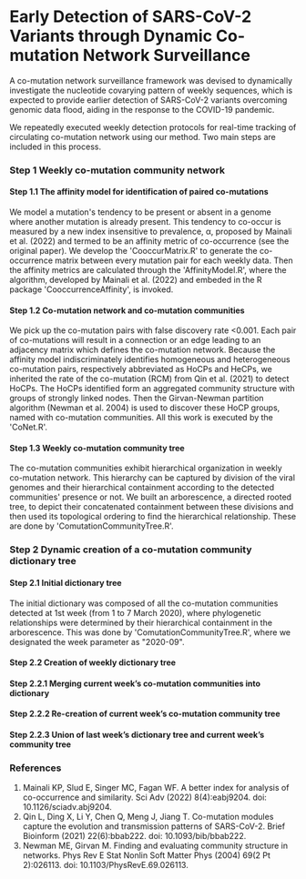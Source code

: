 # Early Detection of SARS-CoV-2 Variants through Dynamic Co-mutation Network Surveillance
A co-mutation network surveillance framework was devised to dynamically investigate the nucleotide covarying pattern of weekly sequences, which is expected to provide earlier detection of SARS-CoV-2 variants overcoming genomic data flood, aiding in the response to the COVID-19 pandemic.

We repeatedly executed weekly detection protocols for real-time tracking of circulating co-mutation network using our method. Two main steps are included in this process.

### Step 1 Weekly co-mutation community network
#### Step 1.1 The affinity model for identification of paired co-mutations  
We model a mutation's tendency to be present or absent in a genome where another mutation is already present. This tendency to co-occur is measured by a new index insensitive to prevalence, α, proposed by Mainali et al. (2022) and termed to be an affinity metric of co-occurrence (see the original paper). We develop the 'CooccurMatrix.R' to generate the co-occurrence matrix  between every mutation pair for each weekly data. Then the affinity metrics are calculated through the 'AffinityModel.R', where the algorithm, developed by Mainali et al. (2022) and embeded in the R package 'CooccurrenceAffinity', is invoked.

#### Step 1.2 Co-mutation network and co-mutation communities  
We pick up the co-mutation pairs with false discovery rate <0.001. Each pair of co-mutations will result in a connection or an edge leading to an adjacency matrix which defines the co-mutation network. Because the affinity model indiscriminately identifies homogeneous and heterogeneous co-mutation pairs, respectively abbreviated as HoCPs and HeCPs, we inherited the rate of the co-mutation (RCM) from Qin et al. (2021) to detect HoCPs. The HoCPs identified form an aggregated community structure with groups of strongly linked nodes. Then the Girvan-Newman partition algorithm (Newman et al. 2004) is used to discover these HoCP groups, named with co-mutation communities. All this work is executed by the 'CoNet.R'. 

#### Step 1.3 Weekly co-mutation community tree
The co-mutation communities exhibit hierarchical organization in weekly co-mutation network. This hierarchy can be captured by division of the viral genomes and their hierarchical containment according to the detected communities' presence or not. We built an arborescence, a directed rooted tree, to depict their concatenated containment between these divisions and then used its topological ordering to find the hierarchical relationship. These are done by 'ComutationCommunityTree.R'.

### Step 2 Dynamic creation of a co-mutation community dictionary tree
#### Step 2.1 Initial dictionary tree  
The initial dictionary was composed of all the co-mutation communities detected at 1st week (from 1 to 7 March 2020), where phylogenetic relationships were determined by their hierarchical containment in the arborescence. This was done by 'ComutationCommunityTree.R', where we designated the week parameter as "2020-09". 

#### Step 2.2 Creation of weekly dictionary tree  


#### Step 2.2.1 Merging current week’s co-mutation communities into dictionary  

#### Step 2.2.2 Re-creation of current week’s co-mutation community tree  

#### Step 2.2.3 Union of last week’s dictionary tree and current week’s community tree    


### References
1. Mainali KP, Slud E, Singer MC, Fagan WF. A better index for analysis of co-occurrence and similarity. Sci Adv (2022) 8(4):eabj9204. doi: 10.1126/sciadv.abj9204.
2. Qin L, Ding X, Li Y, Chen Q, Meng J, Jiang T. Co-mutation modules capture the evolution and transmission patterns of SARS-CoV-2. Brief Bioinform (2021) 22(6):bbab222. doi: 10.1093/bib/bbab222.
3. Newman ME, Girvan M. Finding and evaluating community structure in networks. Phys Rev E Stat Nonlin Soft Matter Phys (2004) 69(2 Pt 2):026113. doi: 10.1103/PhysRevE.69.026113.

